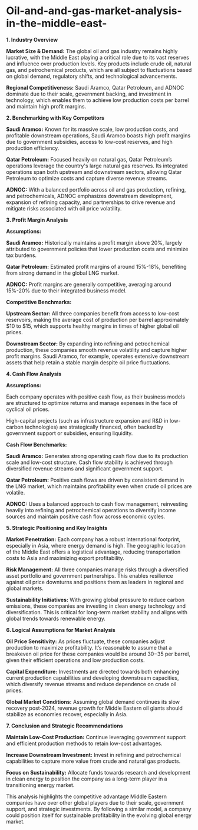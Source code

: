 # Oil-and-and-gas-market-analysis-in-the-middle-east-

**1. Industry Overview**

**Market Size & Demand:** The global oil and gas industry remains highly lucrative, with the Middle East playing a critical role due to its vast reserves and influence over production levels. Key products include crude oil, natural gas, and petrochemical products, which are all subject to fluctuations based on global demand, regulatory shifts, and technological advancements.

**Regional Competitiveness:** Saudi Aramco, Qatar Petroleum, and ADNOC dominate due to their scale, government backing, and investment in technology, which enables them to achieve low production costs per barrel and maintain high profit margins.


**2. Benchmarking with Key Competitors**

**Saudi Aramco:** Known for its massive scale, low production costs, and profitable downstream operations, Saudi Aramco boasts high profit margins due to government subsidies, access to low-cost reserves, and high production efficiency.

**Qatar Petroleum:** Focused heavily on natural gas, Qatar Petroleum’s operations leverage the country's large natural gas reserves. Its integrated operations span both upstream and downstream sectors, allowing Qatar Petroleum to optimize costs and capture diverse revenue streams.

**ADNOC:** With a balanced portfolio across oil and gas production, refining, and petrochemicals, ADNOC emphasizes downstream development, expansion of refining capacity, and partnerships to drive revenue and mitigate risks associated with oil price volatility.


**3. Profit Margin Analysis**

**Assumptions:**

**Saudi Aramco:** Historically maintains a profit margin above 20%, largely attributed to government policies that lower production costs and minimize tax burdens.

**Qatar Petroleum:** Estimated profit margins of around 15%-18%, benefiting from strong demand in the global LNG market.

**ADNOC:** Profit margins are generally competitive, averaging around 15%-20% due to their integrated business model.


**Competitive Benchmarks:**

**Upstream Sector:** All three companies benefit from access to low-cost reservoirs, making the average cost of production per barrel approximately $10 to $15, which supports healthy margins in times of higher global oil prices.

**Downstream Sector:** By expanding into refining and petrochemical production, these companies smooth revenue volatility and capture higher profit margins. Saudi Aramco, for example, operates extensive downstream assets that help retain a stable margin despite oil price fluctuations.



**4. Cash Flow Analysis**

**Assumptions:**

Each company operates with positive cash flow, as their business models are structured to optimize returns and manage expenses in the face of cyclical oil prices.

High-capital projects (such as infrastructure expansion and R&D in low-carbon technologies) are strategically financed, often backed by government support or subsidies, ensuring liquidity.


**Cash Flow Benchmarks:**

**Saudi Aramco:** Generates strong operating cash flow due to its production scale and low-cost structure. Cash flow stability is achieved through diversified revenue streams and significant government support.

**Qatar Petroleum:** Positive cash flows are driven by consistent demand in the LNG market, which maintains profitability even when crude oil prices are volatile.

**ADNOC:** Uses a balanced approach to cash flow management, reinvesting heavily into refining and petrochemical operations to diversify income sources and maintain positive cash flow across economic cycles.



**5. Strategic Positioning and Key Insights**

**Market Penetration:** Each company has a robust international footprint, especially in Asia, where energy demand is high. The geographic location of the Middle East offers a logistical advantage, reducing transportation costs to Asia and maximizing export profitability.

**Risk Management:** All three companies manage risks through a diversified asset portfolio and government partnerships. This enables resilience against oil price downturns and positions them as leaders in regional and global markets.

**Sustainability Initiatives:** With growing global pressure to reduce carbon emissions, these companies are investing in clean energy technology and diversification. This is critical for long-term market stability and aligns with global trends towards renewable energy.


**6. Logical Assumptions for Market Analysis**

**Oil Price Sensitivity:** As prices fluctuate, these companies adjust production to maximize profitability. It’s reasonable to assume that a breakeven oil price for these companies would be around $30-$35 per barrel, given their efficient operations and low production costs.

**Capital Expenditure:** Investments are directed towards both enhancing current production capabilities and developing downstream capacities, which diversify revenue streams and reduce dependence on crude oil prices.

**Global Market Conditions:** Assuming global demand continues its slow recovery post-2024, revenue growth for Middle Eastern oil giants should stabilize as economies recover, especially in Asia.


**7. Conclusion and Strategic Recommendations**

**Maintain Low-Cost Production:** Continue leveraging government support and efficient production methods to retain low-cost advantages.

**Increase Downstream Investment:** Invest in refining and petrochemical capabilities to capture more value from crude and natural gas products.

**Focus on Sustainability:** Allocate funds towards research and development in clean energy to position the company as a long-term player in a transitioning energy market.


This analysis highlights the competitive advantage Middle Eastern companies have over other global players due to their scale, government support, and strategic investments. By following a similar model, a company could position itself for sustainable profitability in the evolving global energy market.

